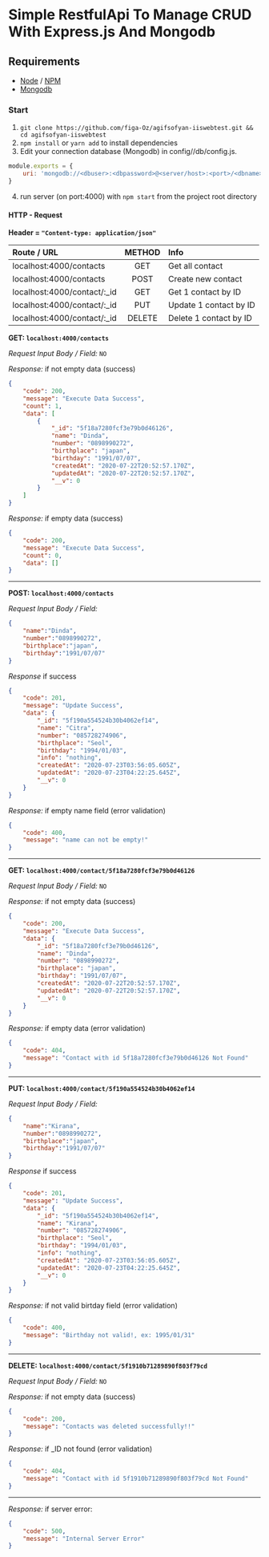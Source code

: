 # Simple RestfulApi To Manage CRUD With Express.js And Mongodb

## Requirements
- [Node](https://github.com/nodejs/node) / [NPM](https://github.com/npm/cli)
- [Mongodb](https://github.com/mongodb/mongo)

### Start
1. `git clone https://github.com/figa-Oz/agifsofyan-iiswebtest.git && cd agifsofyan-iiswebtest`
2. `npm install` or `yarn add` to install dependencies
3. Edit your connection database (Mongodb) in config//db/config.js. 
```javascript
module.exports = {
    uri: 'mongodb://<dbuser>:<dbpassword>@<server/host>:<port>/<dbname>?authSource=<role>'
}
```
4. run server (on port:4000) with ``npm start`` from the project root directory

#### HTTP - Request

__Header = `"Content-type: application/json"`__

| Route / URL | METHOD | Info |
| :---------- | :-----: | :--- |
| localhost:4000/contacts | GET  | Get all contact |
| localhost:4000/contacts | POST | Create new contact |
| localhost:4000/contact/:_id | GET | Get 1 contact by ID |
| localhost:4000/contact/:_id | PUT | Update 1 contact by ID |
| localhost:4000/contact/:_id | DELETE | Delete 1 contact by ID |


__GET: `localhost:4000/contacts`__

_Request Input Body / Field:_ `NO`

_Response:_ if not empty data (success)
```json
{
    "code": 200,
    "message": "Execute Data Success",
    "count": 1,
    "data": [
        {
            "_id": "5f18a7280fcf3e79b0d46126",
            "name": "Dinda",
            "number": "0898990272",
            "birthplace": "japan",
            "birthday": "1991/07/07",
            "createdAt": "2020-07-22T20:52:57.170Z",
            "updatedAt": "2020-07-22T20:52:57.170Z",
            "__v": 0
        }
    ]
}
```

_Response:_ if empty data (success)
```json
{
    "code": 200,
    "message": "Execute Data Success",
    "count": 0,
    "data": []
}
```

---

__POST: `localhost:4000/contacts`__

_Request Input Body / Field:_
```json
{
    "name":"Dinda",
    "number":"0898990272",
    "birthplace":"japan",
    "birthday":"1991/07/07"
}
```

_Response_ if success
```json
{
    "code": 201,
    "message": "Update Success",
    "data": {
        "_id": "5f190a554524b30b4062ef14",
        "name": "Citra",
        "number": "085728274906",
        "birthplace": "Seol",
        "birthday": "1994/01/03",
        "info": "nothing",
        "createdAt": "2020-07-23T03:56:05.605Z",
        "updatedAt": "2020-07-23T04:22:25.645Z",
        "__v": 0
    }
}
```

_Response:_ if empty name field (error validation)
```json
{
	"code": 400,
    "message": "name can not be empty!"
}
```

---

__GET: `localhost:4000/contact/5f18a7280fcf3e79b0d46126`__

_Request Input Body / Field:_ `NO`

_Response:_ if not empty data (success)
```json
{
    "code": 200,
    "message": "Execute Data Success",
    "data": {
        "_id": "5f18a7280fcf3e79b0d46126",
        "name": "Dinda",
        "number": "0898990272",
        "birthplace": "japan",
        "birthday": "1991/07/07",
        "createdAt": "2020-07-22T20:52:57.170Z",
        "updatedAt": "2020-07-22T20:52:57.170Z",
        "__v": 0
    }
}
```

_Response:_  if empty data (error validation)
```json
{
    "code": 404,
    "message": "Contact with id 5f18a7280fcf3e79b0d46126 Not Found"
}
```

---

__PUT: `localhost:4000/contact/5f190a554524b30b4062ef14`__

_Request Input Body / Field:_
```json
{
    "name":"Kirana",
    "number":"0898990272",
    "birthplace":"japan",
    "birthday":"1991/07/07"
}
```

_Response_ if success
```json
{
    "code": 201,
    "message": "Update Success",
    "data": {
        "_id": "5f190a554524b30b4062ef14",
        "name": "Kirana",
        "number": "085728274906",
        "birthplace": "Seol",
        "birthday": "1994/01/03",
        "info": "nothing",
        "createdAt": "2020-07-23T03:56:05.605Z",
        "updatedAt": "2020-07-23T04:22:25.645Z",
        "__v": 0
    }
}
```

_Response:_ if not valid birtday field (error validation)
```json
{
	"code": 400,
    "message": "Birthday not valid!, ex: 1995/01/31"
}
```

---

__DELETE: `localhost:4000/contact/5f1910b71289890f803f79cd`__

_Request Input Body / Field:_ `NO`

_Response:_ if not empty data (success)
```json
{
    "code": 200,
    "message": "Contacts was deleted successfully!!"
}
```

_Response:_ if _ID not found (error validation)
```json
{
    "code": 404,
    "message": "Contact with id 5f1910b71289890f803f79cd Not Found"
}
```

---

_Response:_ if server error:
```json
{
	"code": 500,
    "message": "Internal Server Error"
}
```